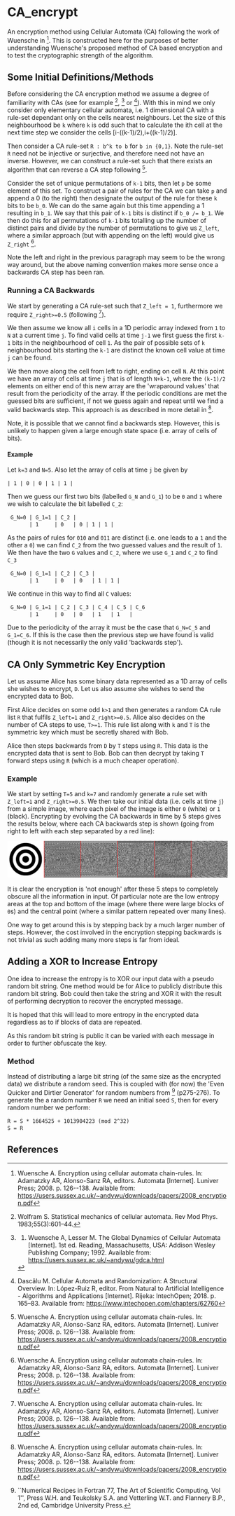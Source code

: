# CA_encrypt

An encryption method using Cellular Automata (CA) following the work of Wuensche in [^1]. This is constructed here for the purposes of better understanding Wuensche's proposed method of CA based encryption and to test the cryptographic strength of the algorithm.



## Some Initial Definitions/Methods

Before considering the CA encryption method we assume a degree of familiarity with CAs (see for example [^2], [^3] or [^4]). With this in mind we only consider only elementary cellular automata, i.e. 1 dimensional CA with a rule-set dependant only on the cells nearest neighbours. Let the size of this neighbourhood be `k` where `k` is odd such that to calculate the ith cell at the next time step we consider the cells [i-((k-1)/2),i+((k-1)/2)].

Then consider a CA rule-set `R : b^k to b` for `b in {0,1}`. Note the rule-set `R` need not be injective or surjective, and therefore need not have an inverse. However, we can construct a rule-set such that there exists an algorithm that can reverse a CA step following [^1].

Consider the set of unique permutations of `k-1` bits, then let `p` be some element of this set. To construct a pair of rules for the CA we can take `p` and append a 0 (to the right) then designate the output of the rule for these `k` bits to be `b_0`. We can do the same again but this time appending a 1 resulting in `b_1`. We say that this pair of `k-1` bits is distinct if `b_0 /= b_1`. We then do this for all permutations of `k-1` bits totalling up the number of distinct pairs and divide by the number of permutations to give us `Z_left`, where a similar approach (but with appending on the left) would give us `Z_right` [^1].

Note the left and right in the previous paragraph may seem to be the wrong way around, but the above naming convention makes more sense once a backwards CA step has been ran.



### Running a CA Backwards

We start by generating a CA rule-set such that `Z_left = 1`, furthermore we require `Z_right>=0.5` (following [^1]).

We then assume we know all `i` cells in a 1D periodic array indexed from `1` to `N` at a current time `j`. To find valid cells at time `j-1` we first guess the first `k-1` bits in the neighbourhood of cell `1`. As the pair of possible sets of `k` neighbourhood bits starting the `k-1` are distinct the known cell value at time `j` can be found.

We then move along the cell from left to right, ending on cell `N`. At this point we have an array of cells at time `j` that is of length `N+k-1`, where the `(k-1)/2` elements on either end of this new array are the 'wraparound values' that result from the periodicity of the array. If the periodic conditions are met the guessed bits are sufficient, if not we guess again and repeat until we find a valid backwards step. This approach is as described in more detail in [^1].

Note, it is possible that we cannot find a backwards step. However, this is unlikely to happen given a large enough state space (i.e. array of cells of bits).



#### Example

Let `k=3` and `N=5`. Also let the array of cells at time `j` be given by
```
| 1 | 0 | 0 | 1 | 1 |
```
Then we guess our first two bits (labelled `G_N` and `G_1`) to be `0` and `1` where we wish to calculate the bit labelled `C_2`:
```
 G_N=0 | G_1=1 | C_2 |
       | 1     | 0   | 0 | 1 | 1 |
```
As the pairs of rules for `010` and `011` are distinct (i.e. one leads to a `1` and the other a `0`) we can find `C_2` from the two guessed values and the result of `1`. We then have the two `G` values and `C_2`, where we use `G_1` and `C_2` to find `C_3`
```
 G_N=0 | G_1=1 | C_2 | C_3 |
       | 1     | 0   | 0   | 1 | 1 |
```
We continue in this way to find all `C` values:
```
 G_N=0 | G_1=1 | C_2 | C_3 | C_4 | C_5 | C_6
       | 1     | 0   | 0   | 1   | 1   |
```
Due to the periodicity of the array it must be the case that `G_N=C_5` and `G_1=C_6`. If this is the case then the previous step we have found is valid (though it is not necessarily the only valid 'backwards step').



## CA Only Symmetric Key Encryption

Let us assume Alice has some binary data represented as a 1D array of cells she wishes to encrypt, `D`. Let us also assume she wishes to send the encrypted data to Bob.

First Alice decides on some odd `k>1` and then generates a random CA rule list `R` that fulfils `Z_left=1` and `Z_right>=0.5`. Alice also decides on the number of CA steps to use, `T>=1`. This rule list along with `k` and `T` is the symmetric key which must be secretly shared with Bob.

Alice then steps backwards from `D` by `T` steps using `R`. This data is the encrypted data that is sent to Bob. Bob can then decrypt by taking `T` forward steps using `R` (which is a much cheaper operation).



### Example

We start by setting `T=5` and `k=7` and randomly generate a rule set with `Z_left=1` and `Z_right>=0.5`. We then take our initial data (i.e. cells at time `j`) from a simple image, where each pixel of the image is either `0` (white) or `1` (black). Encrypting by evolving the CA backwards in time by 5 steps gives the results below, where each CA backwards step is shown (going from right to left with each step separated by a red line):

![Steps backwards using a CA with `k=1`](images/multiple_enc_no_noise.png)

It is clear the encryption is 'not enough' after these 5 steps to completely obscure all the information in input. Of particular note are the low entropy areas at the top and bottom of the image (where there were large blocks of `0`s) and the central point (where a similar pattern repeated over many lines).

One way to get around this is by stepping back by a much larger number of steps. However, the cost involved in the encryption stepping backwards is not trivial as such adding many more steps is far from ideal.



## Adding a XOR to Increase Entropy

One idea to increase the entropy is to XOR our input data with a pseudo random bit string. One method would be for Alice to publicly distribute this random bit string. Bob could then take the string and XOR it with the result of performing decryption to recover the encrypted message.

It is hoped that this will lead to more entropy in the encrypted data regardless as to if blocks of data are repeated.

As this random bit string is public it can be varied with each message in order to further obfuscate the key.

### Method

Instead of distributing a large bit string (of the same size as the encrypted data) we distribute a random seed. This is coupled with (for now) the 'Even Quicker and Dirtier Generator' for random numbers from [^5] (p275-276). To generate the a random number `R` we need an initial seed `S`, then for every random number we perform:

```
R = S * 1664525 + 1013904223 (mod 2^32)
S = R
```






## References

[^1]:Wuensche A. Encryption using cellular automata chain-rules. In: Adamatzky AR, Alonso-Sanz RA, editors. Automata [Internet]. Luniver Press; 2008. p. 126--138. Available from: https://users.sussex.ac.uk/~andywu/downloads/papers/2008_encryption.pdf

[^2]:Wolfram S. Statistical mechanics of cellular automata. Rev Mod Phys. 1983;55(3):601–44. 

[^3]:1. Wuensche A, Lesser M. The Global Dynamics of Cellular Automata [Internet]. 1st ed. Reading, Massachusetts, USA: Addison Wesley Publishing Company; 1992. Available from: https://users.sussex.ac.uk/~andywu/gdca.html

[^4]:Dascălu M. Cellular Automata and Randomization: A Structural Overview. In: López-Ruiz R, editor. From Natural to Artificial Intelligence - Algorithms and Applications [Internet]. Rijeka: IntechOpen; 2018. p. 165–83. Available from: https://www.intechopen.com/chapters/62760

[^5]:``Numerical Recipes in Fortran 77, The Art of Scientific Computing, Vol 1'', Press W.H. and Teukolsky S.A. and Vetterling W.T. and Flannery B.P., 2nd ed, Cambridge University Press.

